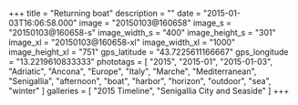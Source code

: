 +++
title = "Returning boat"
description = ""
date = "2015-01-03T16:06:58.000"
image = "20150103@160658"
image_s = "20150103@160658-s"
image_width_s = "400"
image_height_s = "301"
image_xl = "20150103@160658-xl"
image_width_xl = "1000"
image_height_xl = "751"
gps_latitude = "43.7225611166667"
gps_longitude = "13.2219610833333"
phototags = [ "2015", "2015-01", "2015-01-03", "Adriatic", "Ancona", "Europe", "Italy", "Marche", "Mediterranean", "Senigallia", "afternoon", "boat", "harbor", "horizon", "outdoor", "sea", "winter" ]
galleries = [ "2015 Timeline", "Senigallia City and Seaside" ]
+++
